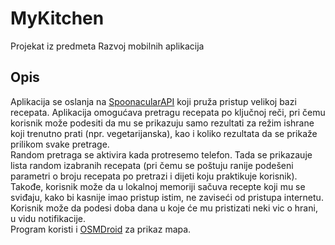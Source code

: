 # MyKitchen
Projekat iz predmeta Razvoj mobilnih aplikacija

## Opis
Aplikacija se oslanja na [SpoonacularAPI](https://spoonacular.com/food-api) koji pruža pristup velikoj bazi recepata.
Aplikacija omogućava pretragu recepata po ključnoj reči, pri čemu korisnik može podesiti da mu se prikazuju samo rezultati za režim ishrane koji trenutno prati (npr. vegetarijanska), kao i koliko rezultata da se prikaže prilikom svake pretrage.  
Random pretraga se aktivira kada protresemo telefon. Tada se prikazauje lista random izabranih recepata (pri čemu se poštuju ranije podešeni parametri o broju recepata po pretrazi i dijeti koju praktikuje korisnik).  
Takođe, korisnik može da u lokalnoj memoriji sačuva recepte koji mu se sviđaju, kako bi kasnije imao pristup istim, ne zaviseći od pristupa internetu.  
Korisnik može da podesi doba dana u koje će mu pristizati neki vic o hrani, u vidu notifikacije.  
Program koristi i [OSMDroid](https://github.com/osmdroid/osmdroid) za prikaz mapa.

